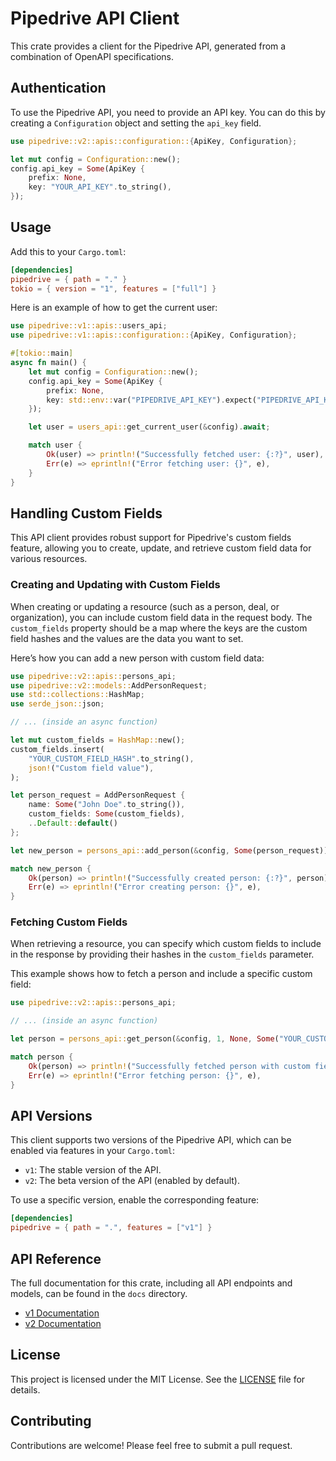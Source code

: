 # Pipedrive API Client

This crate provides a client for the Pipedrive API, generated from a combination of OpenAPI specifications.

## Authentication

To use the Pipedrive API, you need to provide an API key. You can do this by creating a `Configuration` object and setting the `api_key` field.

```rust
use pipedrive::v2::apis::configuration::{ApiKey, Configuration};

let mut config = Configuration::new();
config.api_key = Some(ApiKey {
    prefix: None,
    key: "YOUR_API_KEY".to_string(),
});
```

## Usage

Add this to your `Cargo.toml`:

```toml
[dependencies]
pipedrive = { path = "." }
tokio = { version = "1", features = ["full"] }
```

Here is an example of how to get the current user:

```rust
use pipedrive::v1::apis::users_api;
use pipedrive::v1::apis::configuration::{ApiKey, Configuration};

#[tokio::main]
async fn main() {
    let mut config = Configuration::new();
    config.api_key = Some(ApiKey {
        prefix: None,
        key: std::env::var("PIPEDRIVE_API_KEY").expect("PIPEDRIVE_API_KEY not set"),
    });

    let user = users_api::get_current_user(&config).await;

    match user {
        Ok(user) => println!("Successfully fetched user: {:?}", user),
        Err(e) => eprintln!("Error fetching user: {}", e),
    }
}
```

## Handling Custom Fields

This API client provides robust support for Pipedrive's custom fields feature, allowing you to create, update, and retrieve custom field data for various resources.

### Creating and Updating with Custom Fields

When creating or updating a resource (such as a person, deal, or organization), you can include custom field data in the request body. The `custom_fields` property should be a map where the keys are the custom field hashes and the values are the data you want to set.

Here’s how you can add a new person with custom field data:

```rust
use pipedrive::v2::apis::persons_api;
use pipedrive::v2::models::AddPersonRequest;
use std::collections::HashMap;
use serde_json::json;

// ... (inside an async function)

let mut custom_fields = HashMap::new();
custom_fields.insert(
    "YOUR_CUSTOM_FIELD_HASH".to_string(),
    json!("Custom field value"),
);

let person_request = AddPersonRequest {
    name: Some("John Doe".to_string()),
    custom_fields: Some(custom_fields),
    ..Default::default()
};

let new_person = persons_api::add_person(&config, Some(person_request)).await;

match new_person {
    Ok(person) => println!("Successfully created person: {:?}", person),
    Err(e) => eprintln!("Error creating person: {}", e),
}
```

### Fetching Custom Fields

When retrieving a resource, you can specify which custom fields to include in the response by providing their hashes in the `custom_fields` parameter.

This example shows how to fetch a person and include a specific custom field:

```rust
use pipedrive::v2::apis::persons_api;

// ... (inside an async function)

let person = persons_api::get_person(&config, 1, None, Some("YOUR_CUSTOM_FIELD_HASH")).await;

match person {
    Ok(person) => println!("Successfully fetched person with custom fields: {:?}", person),
    Err(e) => eprintln!("Error fetching person: {}", e),
}
```
## API Versions

This client supports two versions of the Pipedrive API, which can be enabled via features in your `Cargo.toml`:

- `v1`: The stable version of the API.
- `v2`: The beta version of the API (enabled by default).

To use a specific version, enable the corresponding feature:

```toml
[dependencies]
pipedrive = { path = ".", features = ["v1"] }
```

## API Reference

The full documentation for this crate, including all API endpoints and models, can be found in the `docs` directory.

- [v1 Documentation](./docs/v1)
- [v2 Documentation](./docs/v2)

## License

This project is licensed under the MIT License. See the [LICENSE](LICENSE) file for details.

## Contributing

Contributions are welcome! Please feel free to submit a pull request.